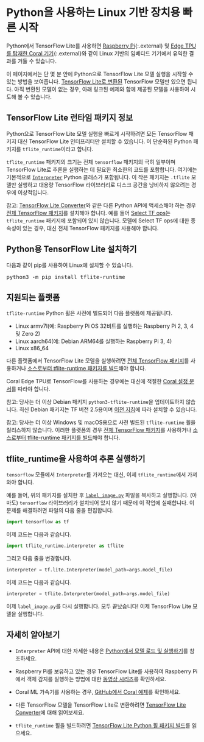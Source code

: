 # Python을 사용하는 Linux 기반 장치용 빠른 시작

Python에서 TensorFlow Lite를 사용하면 [Raspberry Pi](https://www.raspberrypi.org/){:.external} 및 [Edge TPU를 탑재한 Coral 기기](https://coral.withgoogle.com/){:.external}와 같이 Linux 기반의 임베디드 기기에서 유익한 결과를 거둘 수 있습니다.

이 페이지에서는 단 몇 분 안에 Python으로 TensorFlow Lite 모델 실행을 시작할 수 있는 방법을 보여줍니다. [TensorFlow Lite로 변환된](../models/convert/) TensorFlow 모델만 있으면 됩니다. 아직 변환된 모델이 없는 경우, 아래 링크된 예제와 함께 제공된 모델을 사용하여 시도해 볼 수 있습니다.

## TensorFlow Lite 런타임 패키지 정보

Python으로 TensorFlow Lite 모델 실행을 빠르게 시작하려면 모든 TensorFlow 패키지 대신 TensorFlow Lite 인터프리터만 설치할 수 있습니다. 이 단순화된 Python 패키지를 `tflite_runtime`이라고 합니다.

`tflite_runtime` 패키지의 크기는 전체 `tensorflow` 패키지의 극히 일부이며 TensorFlow Lite로 추론을 실행하는 데 필요한 최소한의 코드를 포함합니다. 여기에는 기본적으로 [`Interpreter`](https://www.tensorflow.org/api_docs/python/tf/lite/Interpreter) Python 클래스가 포함됩니다. 이 작은 패키지는 <code>.tflite</code> 모델만 실행하고 대용량 TensorFlow 라이브러리로 디스크 공간을 낭비하지 않으려는 경우에 이상적입니다.

참고: [TensorFlow Lite Converter](../models/convert/)와 같은 다른 Python API에 액세스해야 하는 경우 [전체 TensorFlow 패키지](https://www.tensorflow.org/install/)를 설치해야 합니다. 예를 들어 [Select TF ops](https://www.tensorflow.org/lite/guide/ops_select)는 `tflite_runtime` 패키지에 포함되어 있지 않습니다. 모델에 Select TF ops에 대한 종속성이 있는 경우, 대신 전체 TensorFlow 패키지를 사용해야 합니다.

## Python용 TensorFlow Lite 설치하기

다음과 같이 pip를 사용하여 Linux에 설치할 수 있습니다.

<pre class="devsite-terminal devsite-click-to-copy">python3 -m pip install tflite-runtime
</pre>

## 지원되는 플랫폼

`tflite-runtime` Python 휠은 사전에 빌드되어 다음 플랫폼에 제공됩니다.

- Linux armv7l(예: Raspberry Pi OS 32비트를 실행하는 Raspberry Pi 2, 3, 4 및 Zero 2)
- Linux aarch64(예: Debian ARM64를 실행하는 Raspberry Pi 3, 4)
- Linux x86_64

다른 플랫폼에서 TensorFlow Lite 모델을 실행하려면 [전체 TensorFlow 패키지](https://www.tensorflow.org/install/)를 사용하거나 [소스로부터 tflite-runtime 패키지를 빌드](build_cmake_pip.md)해야 합니다.

Coral Edge TPU로 TensorFlow를 사용하는 경우에는 대신에 적절한 [Coral 설정 문서](https://coral.ai/docs/setup)를 따라야 합니다.

참고: 당사는 더 이상 Debian 패키지 `python3-tflite-runtime`을 업데이트하지 않습니다. 최신 Debian 패키지는 TF 버전 2.5용이며 [이전 지침](https://github.com/tensorflow/tensorflow/blob/v2.5.0/tensorflow/lite/g3doc/guide/python.md#install-tensorflow-lite-for-python)에 따라 설치할 수 있습니다.

참고: 당사는 더 이상 Windows 및 macOS용으로 사전 빌드된 `tflite-runtime` 휠을 릴리스하지 않습니다. 이러한 플랫폼의 경우 [전체 TensorFlow 패키지](https://www.tensorflow.org/install/)를 사용하거나 [소스로부터 tflite-runtime 패키지를 빌드](build_cmake_pip.md)해야 합니다.

## tflite_runtime을 사용하여 추론 실행하기

`tensorflow` 모듈에서 `Interpreter`를 가져오는 대신, 이제 `tflite_runtime`에서 가져와야 합니다.

예를 들어, 위의 패키지를 설치한 후 [`label_image.py`](https://github.com/tensorflow/tensorflow/tree/master/tensorflow/lite/examples/python/) 파일을 복사하고 실행합니다. (아마도) `tensorflow` 라이브러리가 설치되어 있지 않기 때문에 이 작업에 실패합니다. 이 문제를 해결하려면 파일의 다음 줄을 편집합니다.

```python
import tensorflow as tf
```

이제 코드는 다음과 같습니다.

```python
import tflite_runtime.interpreter as tflite
```

그리고 다음 줄을 변경합니다.

```python
interpreter = tf.lite.Interpreter(model_path=args.model_file)
```

이제 코드는 다음과 같습니다.

```python
interpreter = tflite.Interpreter(model_path=args.model_file)
```

이제 `label_image.py`를 다시 실행합니다. 모두 끝났습니다! 이제 TensorFlow Lite 모델을 실행합니다.

## 자세히 알아보기

- `Interpreter` API에 대한 자세한 내용은 [Python에서 모델 로드 및 실행하기](inference.md#load-and-run-a-model-in-python)를 참조하세요.

- Raspberry Pi를 보유하고 있는 경우 TensorFlow Lite를 사용하여 Raspberry Pi에서 객체 감지를 실행하는 방법에 대한 [동영상 시리즈](https://www.youtube.com/watch?v=mNjXEybFn98&list=PLQY2H8rRoyvz_anznBg6y3VhuSMcpN9oe)를 확인하세요.

- Coral ML 가속기를 사용하는 경우, [GitHub에서 Coral 예제](https://github.com/google-coral/tflite/tree/master/python/examples)를 확인하세요.

- 다른 TensorFlow 모델을 TensorFlow Lite로 변환하려면 [TensorFlow Lite Converter](../models/convert/)에 대해 읽어보세요.

- `tflite_runtime` 휠을 빌드하려면 [TensorFlow Lite Python 휠 패키지 빌드](build_cmake_pip.md)를 읽으세요.
